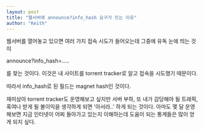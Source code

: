 ```yaml
---
layout: post
title: "웹서버에 announce?info_hash 요구가 뜨는 이유"
author: "Keith"
---
```



웹서버를 열어놓고 있으면 여러 가지 접속 시도가 들어오는데 그중에 유독 눈에 띄는 것이




announce?info_hash=.....




를 찾는 것이다. 이것은 내 사이트를 torrent tracker로 알고 접속을 시도했기 때문이다.




따라서 info_hash로 된 필드는 magnet hash인 것이다. 




재미삼아 torrent tracker도 운영해보고 싶지만 서버 부하, 또 내가 감당해야 될 트래픽, 혹여나 받게 될 불이익을 생각하게 되면 '아서라..' 하게 되는 것이다. 아마도 몇 달 운영해보면 지금 인터넷이 어찌 돌아가고 있는지 이해하는데 도움이 되는 통계들은 많이 얻게 되지 싶다.






